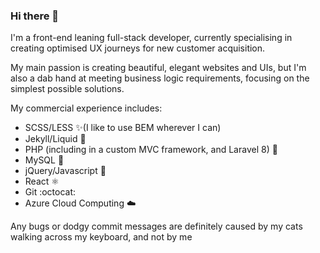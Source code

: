 ### Hi there 👋

I'm a front-end leaning full-stack developer, currently specialising in creating optimised UX journeys for new customer acquisition.

My main passion is creating beautiful, elegant websites and UIs, but I'm also a dab hand at meeting business logic requirements, focusing on the simplest possible solutions.

My commercial experience includes:
- SCSS/LESS ✨(I like to use BEM wherever I can)
- Jekyll/Liquid 💎
- PHP (including in a custom MVC framework, and Laravel 8) 🐘
- MySQL 🐬
- jQuery/Javascript 📝
- React ⚛️
- Git :octocat:
- Azure Cloud Computing ☁️

Any bugs or dodgy commit messages are definitely caused by my cats walking across my keyboard, and not by me
